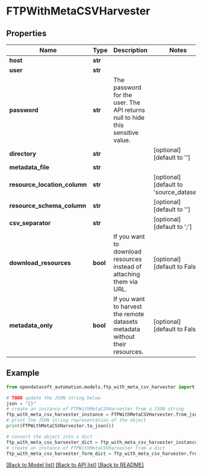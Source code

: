 # FTPWithMetaCSVHarvester


## Properties

Name | Type | Description | Notes
------------ | ------------- | ------------- | -------------
**host** | **str** |  | 
**user** | **str** |  | 
**password** | **str** | The password for the user. The API returns null to hide this sensitive value. | 
**directory** | **str** |  | [optional] [default to '']
**metadata_file** | **str** |  | 
**resource_location_column** | **str** |  | [optional] [default to 'source_dataset']
**resource_schema_column** | **str** |  | [optional] [default to '']
**csv_separator** | **str** |  | [optional] [default to ';']
**download_resources** | **bool** | If you want to download resources instead of attaching them via URL. | [optional] [default to False]
**metadata_only** | **bool** | If you want to harvest the remote datasets metadata without their resources. | [optional] [default to False]

## Example

```python
from opendatasoft_automation.models.ftp_with_meta_csv_harvester import FTPWithMetaCSVHarvester

# TODO update the JSON string below
json = "{}"
# create an instance of FTPWithMetaCSVHarvester from a JSON string
ftp_with_meta_csv_harvester_instance = FTPWithMetaCSVHarvester.from_json(json)
# print the JSON string representation of the object
print(FTPWithMetaCSVHarvester.to_json())

# convert the object into a dict
ftp_with_meta_csv_harvester_dict = ftp_with_meta_csv_harvester_instance.to_dict()
# create an instance of FTPWithMetaCSVHarvester from a dict
ftp_with_meta_csv_harvester_form_dict = ftp_with_meta_csv_harvester.from_dict(ftp_with_meta_csv_harvester_dict)
```
[[Back to Model list]](../README.md#documentation-for-models) [[Back to API list]](../README.md#documentation-for-api-endpoints) [[Back to README]](../README.md)


